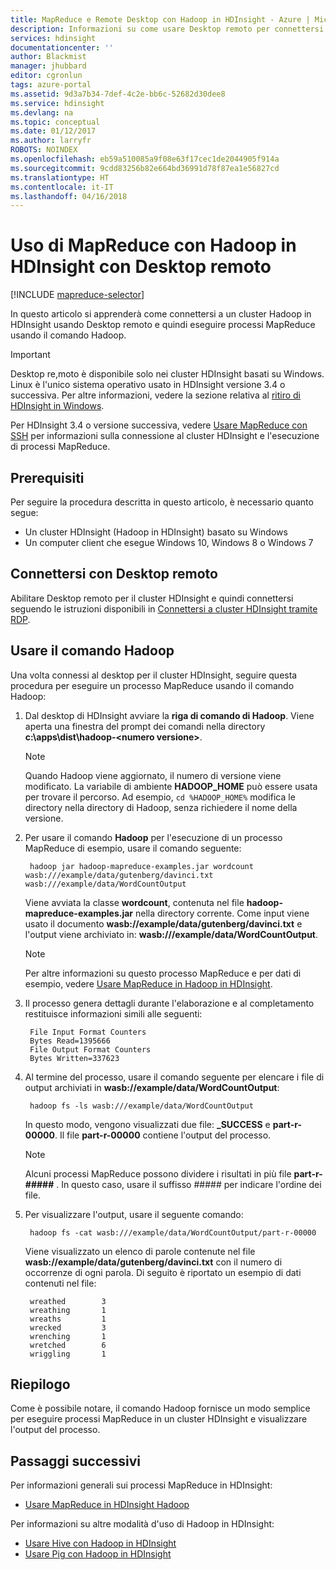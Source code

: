 ```yaml
---
title: MapReduce e Remote Desktop con Hadoop in HDInsight - Azure | Microsoft Docs
description: Informazioni su come usare Desktop remoto per connettersi a Hadoop in HDInsight ed eseguire processi MapReduce.
services: hdinsight
documentationcenter: ''
author: Blackmist
manager: jhubbard
editor: cgronlun
tags: azure-portal
ms.assetid: 9d3a7b34-7def-4c2e-bb6c-52682d30dee8
ms.service: hdinsight
ms.devlang: na
ms.topic: conceptual
ms.date: 01/12/2017
ms.author: larryfr
ROBOTS: NOINDEX
ms.openlocfilehash: eb59a510085a9f08e63f17cec1de2044905f914a
ms.sourcegitcommit: 9cdd83256b82e664bd36991d78f87ea1e56827cd
ms.translationtype: HT
ms.contentlocale: it-IT
ms.lasthandoff: 04/16/2018
---
```

# <a name="use-mapreduce-in-hadoop-on-hdinsight-with-remote-desktop"></a>Uso di MapReduce con Hadoop in HDInsight con Desktop remoto
[!INCLUDE [mapreduce-selector](../../../includes/hdinsight-selector-use-mapreduce.md)]

In questo articolo si apprenderà come connettersi a un cluster Hadoop in HDInsight usando Desktop remoto e quindi eseguire processi MapReduce usando il comando Hadoop.

> [!IMPORTANT]
> Desktop re,moto è disponibile solo nei cluster HDInsight basati su Windows. Linux è l'unico sistema operativo usato in HDInsight versione 3.4 o successiva. Per altre informazioni, vedere la sezione relativa al [ritiro di HDInsight in Windows](../hdinsight-component-versioning.md#hdinsight-windows-retirement).
>
> Per HDInsight 3.4 o versione successiva, vedere [Usare MapReduce con SSH](apache-hadoop-use-mapreduce-ssh.md) per informazioni sulla connessione al cluster HDInsight e l'esecuzione di processi MapReduce.

## <a id="prereq"></a>Prerequisiti
Per seguire la procedura descritta in questo articolo, è necessario quanto segue:

* Un cluster HDInsight (Hadoop in HDInsight) basato su Windows
* Un computer client che esegue Windows 10, Windows 8 o Windows 7

## <a id="connect"></a>Connettersi con Desktop remoto
Abilitare Desktop remoto per il cluster HDInsight e quindi connettersi seguendo le istruzioni disponibili in [Connettersi a cluster HDInsight tramite RDP](../hdinsight-administer-use-management-portal.md#connect-to-clusters-using-rdp).

## <a id="hadoop"></a>Usare il comando Hadoop
Una volta connessi al desktop per il cluster HDInsight, seguire questa procedura per eseguire un processo MapReduce usando il comando Hadoop:

1. Dal desktop di HDInsight avviare la **riga di comando di Hadoop**. Viene aperta una finestra del prompt dei comandi nella directory **c:\apps\dist\hadoop-&lt;numero versione>**.

   > [!NOTE]
   > Quando Hadoop viene aggiornato, il numero di versione viene modificato. La variabile di ambiente **HADOOP_HOME** può essere usata per trovare il percorso. Ad esempio, `cd %HADOOP_HOME%` modifica le directory nella directory di Hadoop, senza richiedere il nome della versione.
   >
   >
2. Per usare il comando **Hadoop** per l'esecuzione di un processo MapReduce di esempio, usare il comando seguente:

        hadoop jar hadoop-mapreduce-examples.jar wordcount wasb:///example/data/gutenberg/davinci.txt wasb:///example/data/WordCountOutput

    Viene avviata la classe **wordcount**, contenuta nel file **hadoop-mapreduce-examples.jar** nella directory corrente. Come input viene usato il documento **wasb://example/data/gutenberg/davinci.txt** e l'output viene archiviato in: **wasb:///example/data/WordCountOutput**.

   > [!NOTE]
   > Per altre informazioni su questo processo MapReduce e per dati di esempio, vedere <a href="hdinsight-use-mapreduce.md">Usare MapReduce in Hadoop in HDInsight</a>.
   >
   >
3. Il processo genera dettagli durante l'elaborazione e al completamento restituisce informazioni simili alle seguenti:

        File Input Format Counters
        Bytes Read=1395666
        File Output Format Counters
        Bytes Written=337623
4. Al termine del processo, usare il comando seguente per elencare i file di output archiviati in **wasb://example/data/WordCountOutput**:

        hadoop fs -ls wasb:///example/data/WordCountOutput

    In questo modo, vengono visualizzati due file: **_SUCCESS** e **part-r-00000**. Il file **part-r-00000** contiene l'output del processo.

   > [!NOTE]
   > Alcuni processi MapReduce possono dividere i risultati in più file **part-r-#####** . In questo caso, usare il suffisso ##### per indicare l'ordine dei file.
   >
   >
5. Per visualizzare l'output, usare il seguente comando:

        hadoop fs -cat wasb:///example/data/WordCountOutput/part-r-00000

    Viene visualizzato un elenco di parole contenute nel file **wasb://example/data/gutenberg/davinci.txt** con il numero di occorrenze di ogni parola. Di seguito è riportato un esempio di dati contenuti nel file:

        wreathed        3
        wreathing       1
        wreaths         1
        wrecked         3
        wrenching       1
        wretched        6
        wriggling       1

## <a id="summary"></a>Riepilogo
Come è possibile notare, il comando Hadoop fornisce un modo semplice per eseguire processi MapReduce in un cluster HDInsight e visualizzare l'output del processo.

## <a id="nextsteps"></a>Passaggi successivi
Per informazioni generali sui processi MapReduce in HDInsight:

* [Usare MapReduce in HDInsight Hadoop](hdinsight-use-mapreduce.md)

Per informazioni su altre modalità d'uso di Hadoop in HDInsight:

* [Usare Hive con Hadoop in HDInsight](hdinsight-use-hive.md)
* [Usare Pig con Hadoop in HDInsight](hdinsight-use-pig.md)
